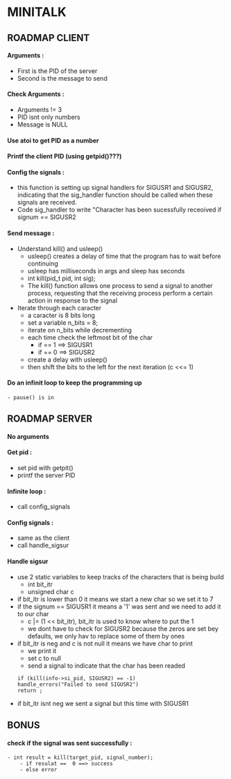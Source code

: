 # MINITALK
## ROADMAP CLIENT
#### Arguments :
- First is the PID of the server
- Second is the message to send

#### Check Arguments :
- Arguments != 3
- PID isnt only numbers
- Message is NULL

#### Use atoi to get PID as a number

#### Printf the  client PID (using getpid()???)

#### Config the signals :
- this function is setting up signal handlers for SIGUSR1 and SIGUSR2, indicating that the sig_handler function should be called when these signals are received.
- Code sig_handler to write "Character has been sucessfully receoived if signum == SIGUSR2

#### Send message :
- Understand kill() and usleep()
    - usleep() creates a delay of time that the program has to wait before continuing
    - usleep has milliseconds in args and sleep has seconds
    - int kill(pid_t pid, int sig);
    - The kill() function allows one process to send a signal to another process,       requesting that the receiving process perform a certain action in response to the signal
- Iterate through each caracter
    - a caracter is 8 bits long
    - set a variable n_bits = 8;
    - iterate on n_bits while decrementing
    - each time check the leftmost bit of the char
        - if == 1 ==> SIGUSR1
        - if == 0 ==> SIGUSR2
    - create a delay with usleep()
    - then shift the bits to the left for the next iteration (c <<= 1)

#### Do an infinit loop to keep the programming up
    - pause() is in

## ROADMAP SERVER

#### No arguments

#### Get pid :
- set pid with getpit()
- printf the server PID

#### Infinite loop :
- call config_signals

#### Config signals :
- same as the client
- call handle_sigsur

#### Handle sigsur
- use 2 static variables to keep tracks of the characters that is being build
    - int bit_itr
    - unsigned char c
- if bit_itr is lower than 0 it means we start a new char so we set it to 7
- if the signum == SIGUSR1 it means a '1' was sent and we need to add it to our char
    - c |= (1 << bit_itr), bit_itr is used to know where to put the 1
    - we dont have to check for SIGUSR2 because the zeros are set bey defaults, we only hav to replace some of them by ones
- if bit_itr is neg and c is not null it means we have char to print
    - we print it
    - set c to null
    - send a signal to indicate that the char has been readed
    ```
    if (kill(info->si_pid, SIGUSR2) == -1)
    handle_errors("Failed to send SIGUSR2")
    return ;
    ```
- if bit_itr isnt neg we sent a signal but this time with SIGUSR1

## BONUS
#### check if the signal was sent successfully :
    - int result = kill(target_pid, signal_number);
        - if resulat ==  0 ==> success
        - else error
